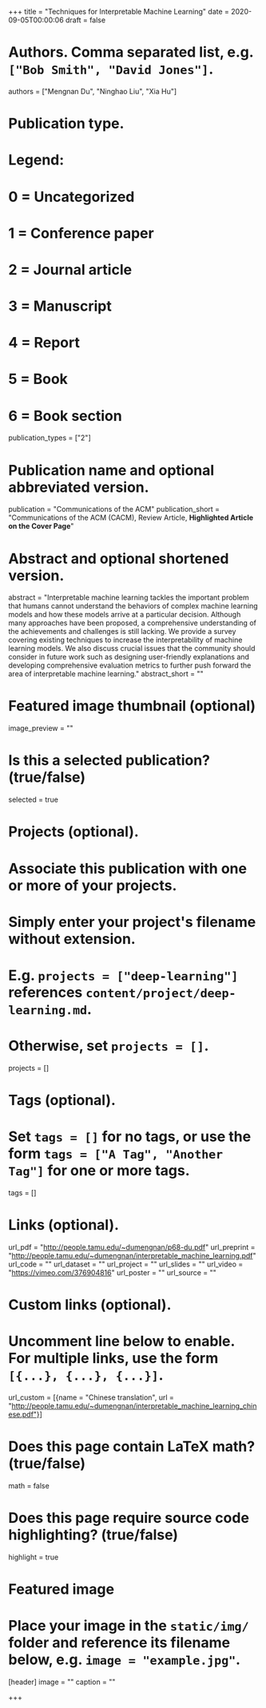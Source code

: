 +++
title = "Techniques for Interpretable Machine Learning"
date = 2020-09-05T00:00:06
draft = false

# Authors. Comma separated list, e.g. `["Bob Smith", "David Jones"]`.
authors = ["Mengnan Du", "Ninghao Liu", "Xia Hu"]

# Publication type.
# Legend:
# 0 = Uncategorized
# 1 = Conference paper
# 2 = Journal article
# 3 = Manuscript
# 4 = Report
# 5 = Book
# 6 = Book section
publication_types = ["2"]

# Publication name and optional abbreviated version.
publication = "Communications of the ACM"
publication_short = "Communications of the ACM (CACM), Review Article, **Highlighted Article on the Cover Page**"

# Abstract and optional shortened version.
abstract = "Interpretable machine learning tackles the important problem that humans cannot understand the behaviors of complex machine learning models and how these models arrive at a particular decision. Although many approaches have been proposed, a comprehensive understanding of the achievements and challenges is still lacking. We provide a survey covering existing techniques to increase the interpretability of machine learning models. We also discuss crucial issues that the community should consider in future work such as designing user-friendly explanations and developing comprehensive evaluation metrics to further push forward the area of interpretable machine learning."
abstract_short = ""

# Featured image thumbnail (optional)
image_preview = ""

# Is this a selected publication? (true/false)
selected = true

# Projects (optional).
#   Associate this publication with one or more of your projects.
#   Simply enter your project's filename without extension.
#   E.g. `projects = ["deep-learning"]` references `content/project/deep-learning.md`.
#   Otherwise, set `projects = []`.
projects = []

# Tags (optional).
#   Set `tags = []` for no tags, or use the form `tags = ["A Tag", "Another Tag"]` for one or more tags.
tags = []

# Links (optional).
url_pdf = "http://people.tamu.edu/~dumengnan/p68-du.pdf"
url_preprint = "http://people.tamu.edu/~dumengnan/interpretable_machine_learning.pdf"
url_code = ""
url_dataset = ""
url_project = ""
url_slides = ""
url_video = "https://vimeo.com/376904816"
url_poster = ""
url_source = ""

# Custom links (optional).
#   Uncomment line below to enable. For multiple links, use the form `[{...}, {...}, {...}]`.
url_custom = [{name = "Chinese translation", url = "http://people.tamu.edu/~dumengnan/interpretable_machine_learning_chinese.pdf"}]

# Does this page contain LaTeX math? (true/false)
math = false

# Does this page require source code highlighting? (true/false)
highlight = true

# Featured image
# Place your image in the `static/img/` folder and reference its filename below, e.g. `image = "example.jpg"`.
[header]
image = ""
caption = ""

+++
